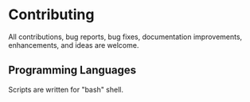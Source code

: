 # Contributing

All contributions, bug reports, bug fixes, documentation improvements, enhancements, and ideas are welcome.

## Programming Languages
Scripts are written for "bash" shell.
